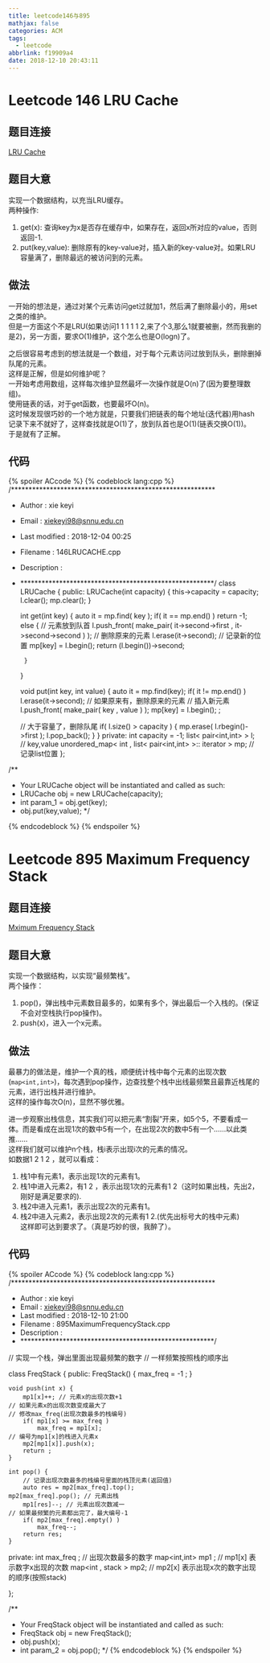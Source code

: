 ```yaml
---
title: leetcode146与895
mathjax: false
categories: ACM
tags:
  - leetcode
abbrlink: f19909a4
date: 2018-12-10 20:43:11
---
```


# Leetcode 146 LRU Cache

## 题目连接
[LRU Cache](https://leetcode.com/problems/lru-cache/)

## 题目大意
实现一个数据结构，以充当LRU缓存。  
两种操作:   
1. get(x): 查询key为x是否存在缓存中，如果存在，返回x所对应的value，否则返回-1.  
2. put(key,value): 删除原有的key-value对，插入新的key-value对。如果LRU容量满了，删除最远的被访问到的元素。  

<!--more-->
## 做法

一开始的想法是，通过对某个元素访问get过就加1，然后满了删除最小的，用set之类的维护。  
但是一方面这个不是LRU(如果访问1 1 1 1 1 2,来了个3,那么1就要被删，然而我删的是2)，另一方面，要求O(1)维护，这个怎么也是O(logn)了。  


之后很容易考虑到的想法就是一个数组，对于每个元素访问过放到队头，删除删掉队尾的元素。  
这样是正解，但是如何维护呢？  
一开始考虑用数组，这样每次维护显然最坏一次操作就是O(n)了(因为要整理数组)。  
使用链表的话，对于get函数，也要最坏O(n)。  
这时候发现很巧妙的一个地方就是，只要我们把链表的每个地址(迭代器)用hash记录下来不就好了，这样查找就是O(1)了，放到队首也是O(1)(链表交换O(1))。  
于是就有了正解。

## 代码
{% spoiler ACcode %}
{% codeblock lang:cpp %}
/**********************************************************
 * Author        : xie keyi
 * Email         : xiekeyi98@snnu.edu.cn
 * Last modified : 2018-12-04 00:25
 * Filename      : 146LRUCACHE.cpp
 * Description   : 
 * *******************************************************/
class LRUCache {
public:
    LRUCache(int capacity) {
        this->capacity = capacity;
        l.clear();
        mp.clear();
    }
    
    int get(int key) {
        auto it = mp.find( key );
        if( it == mp.end() )
            return -1;
        else
        {
		// 元素放到队首
            l.push_front( make_pair( it->second->first , it->second->second ) );
	    // 删除原来的元素
            l.erase(it->second);
	    // 记录新的位置
            mp[key] = l.begin();
            return (l.begin())->second;
            
        }
    }
    
    void put(int key, int value) {
        auto it = mp.find(key);
        if( it != mp.end() )
            l.erase(it->second); // 如果原来有，删除原来的元素
	    // 插入新元素
        l.push_front( make_pair( key , value ) );
        mp[key] =   l.begin(); ;
        
	// 大于容量了，删除队尾
        if( l.size() > capacity )
        {
            mp.erase( l.rbegin()->first );
            l.pop_back();
        }
    }
private:
    int capacity = -1;
    list< pair<int,int> > l; // key,value
    unordered_map< int , list< pair<int,int> >:: iterator > mp; // 记录list位置
};

/**
 * Your LRUCache object will be instantiated and called as such:
 * LRUCache obj = new LRUCache(capacity);
 * int param_1 = obj.get(key);
 * obj.put(key,value);
 */

{% endcodeblock %}
{% endspoiler %}





# Leetcode 895 Maximum Frequency Stack 

## 题目连接
[Mximum Frequency Stack](https://leetcode.com/problems/maximum-frequency-stack/)

## 题目大意
实现一个数据结构，以实现“最频繁栈”。  
两个操作：
1. pop()，弹出栈中元素数目最多的，如果有多个，弹出最后一个入栈的。(保证不会对空栈执行pop操作)。
2. push(x)，进入一个x元素。



## 做法
最暴力的做法是，维护一个真的栈，顺便统计栈中每个元素的出现次数(`map<int,int>`)，每次遇到pop操作，边查找整个栈中出线最频繁且最靠近栈尾的元素，进行出栈并进行维护。  
这样的操作每次O(n)，显然不够优雅。  


进一步观察出栈信息，其实我们可以把元素“割裂”开来，如5个5，不要看成一体。而是看成在出现1次的数中5有一个，在出现2次的数中5有一个……以此类推……   
这样我们就可以维护n个栈，栈i表示出现i次的元素的情况。  
如数据1 2 1 2 ，就可以看成：  
1. 栈1中有元素1，表示出现1次的元素有1。  
2. 栈1中进入元素2，有1 2 ，表示出现1次的元素有1 2（这时如果出栈，先出2，刚好是满足要求的).  
3. 栈2中进入元素1，表示出现2次的元素有1。  
4. 栈2中进入元素2，表示出现2次的元素有1 2.(优先出标号大的栈中元素)  
这样即可达到要求了。（真是巧妙的很，我醉了）。  


## 代码

{% spoiler ACcode %}
{% codeblock lang:cpp %}
/**********************************************************
 * Author        : xie keyi
 * Email         : xiekeyi98@snnu.edu.cn
 * Last modified : 2018-12-10 21:00
 * Filename      : 895MaximumFrequencyStack.cpp
 * Description   : 
 * *******************************************************/

// 实现一个栈，弹出里面出现最频繁的数字
// 一样频繁按照栈的顺序出

class FreqStack {
public:
    FreqStack() {
        max_freq = -1 ;
    }
    
    void push(int x) {
        mp1[x]++; // 元素x的出现次数+1
	// 如果元素x的出现次数变成最大了
	// 修改max_freq(出现次数最多的栈编号)
        if( mp1[x] >= max_freq )
            max_freq = mp1[x];
	// 编号为mp1[x]的栈进入元素x
        mp2[mp1[x]].push(x);
        return ;
    }
    
    int pop() {
	    // 记录出现次数最多的栈编号里面的栈顶元素(返回值)
        auto res = mp2[max_freq].top();         
	mp2[max_freq].pop(); // 元素出栈
        mp1[res]--; // 元素出现次数减一
	// 如果最频繁的元素都出完了，最大编号-1
        if( mp2[max_freq].empty() )
            max_freq--;
        return res;     
    }
private:
    int max_freq ; // 出现次数最多的数字
    map<int,int> mp1 ; // mp1[x] 表示数字x出现的次数
    map<int , stack<int> > mp2; // mp2[x] 表示出现x次的数字出现的顺序(按照stack)
    
    
};

/**
 * Your FreqStack object will be instantiated and called as such:
 * FreqStack obj = new FreqStack();
 * obj.push(x);
 * int param_2 = obj.pop();
 */
{% endcodeblock %}
{% endspoiler %}



